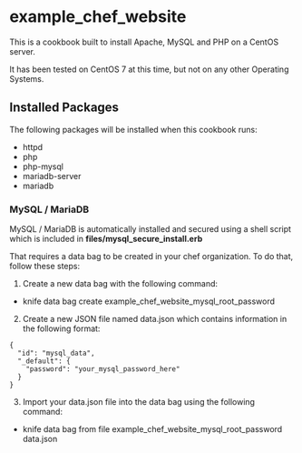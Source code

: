 # example_chef_website

This is a cookbook built to install Apache, MySQL and PHP on a CentOS server.

It has been tested on CentOS 7 at this time, but not on any other Operating Systems.

## Installed Packages

The following packages will be installed when this cookbook runs:
* httpd
* php
* php-mysql
* mariadb-server
* mariadb

### MySQL / MariaDB

MySQL / MariaDB is automatically installed and secured using a shell script which is included in **files/mysql_secure_install.erb**

That requires a data bag to be created in your chef organization. To do that, follow these steps:
1. Create a new data bag with the following command:
* knife data bag create example_chef_website_mysql_root_password
2. Create a new JSON file named data.json which contains information in the following format:
```
{
  "id": "mysql_data",
  "_default": {
    "password": "your_mysql_password_here"
  }
}
```
3. Import your data.json file into the data bag using the following command:
* knife data bag from file example_chef_website_mysql_root_password data.json
